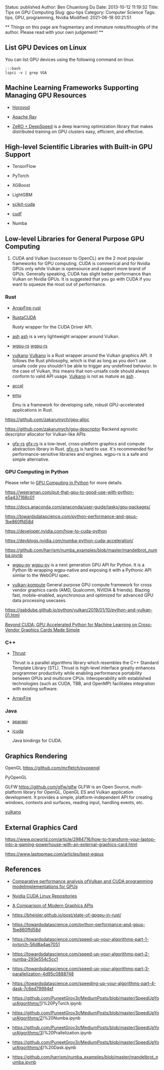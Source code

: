 Status: published
Author: Ben Chuanlong Du
Date: 2013-10-12 11:19:32
Title: Tips on GPU Computing
Slug: gpu-tips
Category: Computer Science
Tags: tips, GPU, programming, Nvidia
Modified: 2021-06-18 00:21:51

**
Things on this page are fragmentary and immature notes/thoughts of the author. 
Please read with your own judgement!
**
 
## List GPU Devices on Linux

You can list GPU devices using the following command on linux.

    :::bash
    lspci -v | grep VGA


## Machine Learning Frameworks Supporting Managing GPU Resources

- [Horovod](https://github.com/horovod/horovod)

- [Apache Ray](https://github.com/ray-project/ray)

- [ZeRO + DeepSpeed](https://github.com/microsoft/DeepSpeed)
    is a deep learning optimization library 
    that makes distributed training on GPU clusters easy, efficient, and effective.

## High-level Scientific Libraries with Built-in GPU Support 

- TensorFlow

- PyTorch 

- XGBoost

- LightGBM

- [scikit-cuda](https://github.com/lebedov/scikit-cuda)

- [cudf](https://github.com/rapidsai/cudf)

- Numba


## Low-level Libraries for General Purpose GPU Computing

1. CUDA and Vulkan (successor to OpenCL) are the 2 most popular frameworks for GPU computing.
    CUDA is commerical and for Nvidia GPUs only 
    while Vulkan is opensource and support more brand of GPUs.
    Generally speaking, 
    CUDA has slight better performance than Vulkan on Nvidia GPUs.
    It is suggested that you go with CUDA if you want to squeeze the most out of performance.

### Rust

- [ArrayFire-rust](https://github.com/arrayfire/arrayfire-rust)

- [RustaCUDA](https://github.com/bheisler/RustaCUDA)

    Rusty wrapper for the CUDA Driver API.

- [ash](https://github.com/MaikKlein/ash/)
[ash](https://github.com/MaikKlein/ash/)
is a very lightweight wrapper around Vulkan.

- [wgpu-rs](https://github.com/gfx-rs/wgpu-rs)
[wgpu-rs](https://github.com/gfx-rs/wgpu-rs)

- [vulkano](https://github.com/vulkano-rs/vulkano)
[Vulkano](https://github.com/vulkano-rs/vulkano)
is a Rust wrapper around the Vulkan graphics API. 
It follows the Rust philosophy, 
which is that as long as you don't use unsafe code you shouldn't be able to trigger any undefined behavior. 
In the case of Vulkan, this means that non-unsafe code should always conform to valid API usage.
[Vulkano](https://github.com/vulkano-rs/vulkano)
is not as mature as
[ash](https://github.com/MaikKlein/ash/)
.

- [accel](https://github.com/rust-accel/accel)

- [emu](https://github.com/calebwin/emu)

    Emu is a framework for developing safe, robust GPU-accelerated applications in Rust. 

https://github.com/zakarumych/gpu-alloc

https://github.com/zakarumych/gpu-descriptor
Backend agnostic descriptor allocator for Vulkan-like APIs

- [gfx-rs](https://github.com/gfx-rs/gfx)
[gfx-rs](https://github.com/gfx-rs/gfx)
is a low-level, cross-platform graphics and compute abstraction library in Rust. 
[gfx-rs](https://github.com/gfx-rs/gfx)
is hard to use. 
It's recommended for performance-sensitive libraries and engines. 
wgpu-rs is a safe and simple alternative.

### GPU Computing in Python

Please refer to 
[GPU Computing in Python](http://www.legendu.net/misc/gpu-computing-in-python)
for more details.

https://weeraman.com/put-that-gpu-to-good-use-with-python-e5a437168c01

https://docs.anaconda.com/anaconda/user-guide/tasks/gpu-packages/

https://towardsdatascience.com/python-performance-and-gpus-1be860ffd58d

https://developer.nvidia.com/how-to-cuda-python

https://devblogs.nvidia.com/numba-python-cuda-acceleration/

https://github.com/harrism/numba_examples/blob/master/mandelbrot_numba.ipynb

- [wgpu-py](https://github.com/pygfx/wgpu-py)
[wgpu-py](https://github.com/pygfx/wgpu-py)
is a next generation GPU API for Python.
It is a Python lib wrapping wgpu-native and exposing it with a Pythonic API similar to the WebGPU spec.

- [vulkan-kompute](https://github.com/EthicalML/vulkan-kompute)
General purpose GPU compute framework for cross vendor graphics cards 
(AMD, Qualcomm, NVIDIA & friends). 
Blazing fast, mobile-enabled, asynchronous and optimized for advanced GPU data processing usecases.

https://gabdube.github.io/python/vulkan/2019/01/10/python-and-vulkan-01.html

[Beyond CUDA: GPU Accelerated Python for Machine Learning on Cross-Vendor Graphics Cards Made Simple](https://towardsdatascience.com/beyond-cuda-gpu-accelerated-python-for-machine-learning-in-cross-vendor-graphics-cards-made-simple-6cc828a45cc3)


### C++ 

- [Thrust](https://developer.nvidia.com/thrust)

    Thrust is a parallel algorithms library which resembles the C++ Standard Template Library (STL). 
    Thrust is high-level interface greatly enhances programmer productivity 
    while enabling performance portability between GPUs and multicore CPUs. 
    Interoperability with established technologies (such as CUDA, TBB, and OpenMP) facilitates integration with existing software. 

- [ArrayFire](https://github.com/arrayfire/arrayfire)



### Java

- [aparapi](https://github.com/Syncleus/aparapi)

- [jcuda](https://github.com/jcuda/jcuda)

    Java bindings for CUDA.

## Graphics Rendering

OpenGL
https://github.com/mcfletch/pyopengl

PyOpenGL

GLFW
https://github.com/glfw/glfw
GLFW is an Open Source, multi-platform library for OpenGL, OpenGL ES and Vulkan application development. It provides a simple, platform-independent API for creating windows, contexts and surfaces, reading input, handling events, etc.

[vulkano](https://github.com/vulkano-rs/vulkano)







## External Graphics Card

https://www.pcworld.com/article/2984716/how-to-transform-your-laptop-into-a-gaming-powerhouse-with-an-external-graphics-card.html

https://www.laptopmag.com/articles/best-egpus


## References

- [Comparative performance analysis ofVulkan and CUDA programming modelimplementations for GPUs](https://core.ac.uk/reader/323473500)

- [Nvidia CUDA Linux Repositories](https://developer.download.nvidia.com/compute/cuda/repos/)

- [A Comparison of Modern Graphics APIs](https://alain.xyz/blog/comparison-of-modern-graphics-apis) 

- https://bheisler.github.io/post/state-of-gpgpu-in-rust/

- https://towardsdatascience.com/python-performance-and-gpus-1be860ffd58d

- https://towardsdatascience.com/speed-up-your-algorithms-part-1-pytorch-56d8a4ae7051

- https://towardsdatascience.com/speed-up-your-algorithms-part-2-numba-293e554c5cc1

- https://towardsdatascience.com/speed-up-your-algorithms-part-3-parallelization-4d95c0888748

- https://towardsdatascience.com/speeding-up-your-algorithms-part-4-dask-7c6ed79994ef

- https://github.com/PuneetGrov3r/MediumPosts/blob/master/SpeedUpYourAlgorithms/1)%20PyTorch.ipynb

- https://github.com/PuneetGrov3r/MediumPosts/blob/master/SpeedUpYourAlgorithms/2)%20Numba.ipynb

- https://github.com/PuneetGrov3r/MediumPosts/blob/master/SpeedUpYourAlgorithms/3)%20Prallelization.ipynb

- https://github.com/PuneetGrov3r/MediumPosts/blob/master/SpeedUpYourAlgorithms/4)%20Dask.ipynb

- https://github.com/harrism/numba_examples/blob/master/mandelbrot_numba.ipynb

